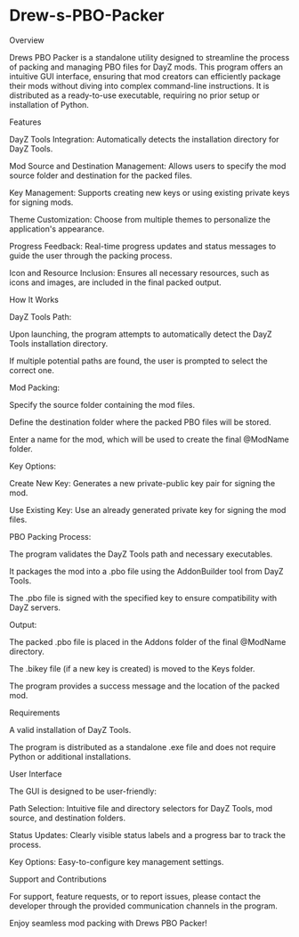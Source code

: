 # Drew-s-PBO-Packer

Overview

Drews PBO Packer is a standalone utility designed to streamline the process of packing and managing PBO files for DayZ mods. This program offers an intuitive GUI interface, ensuring that mod creators can efficiently package their mods without diving into complex command-line instructions. It is distributed as a ready-to-use executable, requiring no prior setup or installation of Python.

Features

DayZ Tools Integration: Automatically detects the installation directory for DayZ Tools.

Mod Source and Destination Management: Allows users to specify the mod source folder and destination for the packed files.

Key Management: Supports creating new keys or using existing private keys for signing mods.

Theme Customization: Choose from multiple themes to personalize the application's appearance.

Progress Feedback: Real-time progress updates and status messages to guide the user through the packing process.

Icon and Resource Inclusion: Ensures all necessary resources, such as icons and images, are included in the final packed output.

How It Works

DayZ Tools Path:

Upon launching, the program attempts to automatically detect the DayZ Tools installation directory.

If multiple potential paths are found, the user is prompted to select the correct one.

Mod Packing:

Specify the source folder containing the mod files.

Define the destination folder where the packed PBO files will be stored.

Enter a name for the mod, which will be used to create the final @ModName folder.

Key Options:

Create New Key: Generates a new private-public key pair for signing the mod.

Use Existing Key: Use an already generated private key for signing the mod files.

PBO Packing Process:

The program validates the DayZ Tools path and necessary executables.

It packages the mod into a .pbo file using the AddonBuilder tool from DayZ Tools.

The .pbo file is signed with the specified key to ensure compatibility with DayZ servers.

Output:

The packed .pbo file is placed in the Addons folder of the final @ModName directory.

The .bikey file (if a new key is created) is moved to the Keys folder.

The program provides a success message and the location of the packed mod.

Requirements

A valid installation of DayZ Tools.

The program is distributed as a standalone .exe file and does not require Python or additional installations.

User Interface

The GUI is designed to be user-friendly:

Path Selection: Intuitive file and directory selectors for DayZ Tools, mod source, and destination folders.

Status Updates: Clearly visible status labels and a progress bar to track the process.

Key Options: Easy-to-configure key management settings.

Support and Contributions

For support, feature requests, or to report issues, please contact the developer through the provided communication channels in the program.

Enjoy seamless mod packing with Drews PBO Packer!

